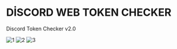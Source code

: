 # DİSCORD WEB TOKEN CHECKER
Discord Token Checker v2.0

![1](https://user-images.githubusercontent.com/111024472/186027938-f2cf7b11-a485-479f-a5ae-c71eb08ad193.PNG)
![2](https://user-images.githubusercontent.com/111024472/185937870-37eb0407-8ee1-4710-97cf-530e2386617b.PNG)
![3](https://user-images.githubusercontent.com/111024472/185937877-957f326a-104d-47ec-b92b-a131e8d71ab3.PNG)
